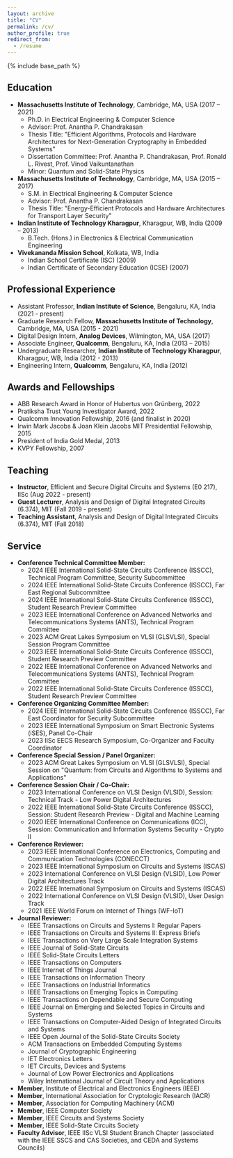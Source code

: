 ```yaml
---
layout: archive
title: "CV"
permalink: /cv/
author_profile: true
redirect_from:
  - /resume
---
```


{% include base_path %}

Education
---------------
* <b>Massachusetts Institute of Technology</b>, Cambridge, MA, USA (2017 – 2021)
  * Ph.D. in Electrical Engineering & Computer Science
  * Advisor: Prof. Anantha P. Chandrakasan
  * Thesis Title: "Efficient Algorithms, Protocols and Hardware Architectures for Next-Generation Cryptography in Embedded Systems"
  * Dissertation Committee: Prof. Anantha P. Chandrakasan, Prof. Ronald L. Rivest, Prof. Vinod Vaikuntanathan
  * Minor: Quantum and Solid-State Physics
* <b>Massachusetts Institute of Technology</b>, Cambridge, MA, USA (2015 – 2017)
  * S.M. in Electrical Engineering & Computer Science
  * Advisor: Prof. Anantha P. Chandrakasan
  * Thesis Title: "Energy-Efficient Protocols and Hardware Architectures for Transport Layer Security"
* <b>Indian Institute of Technology Kharagpur</b>, Kharagpur, WB, India (2009 – 2013)
  * B.Tech. (Hons.) in Electronics & Electrical Communication Engineering
* <b>Vivekananda Mission School</b>, Kolkata, WB, India
  * Indian School Certificate (ISC) (2009)
  * Indian Certificate of Secondary Education (ICSE) (2007)
  
Professional Experience
---------------
* Assistant Professor, <b>Indian Institute of Science</b>, Bengaluru, KA, India (2021 - present)
* Graduate Research Fellow, <b>Massachusetts Institute of Technology</b>, Cambridge, MA, USA (2015 - 2021)
* Digital Design Intern, <b>Analog Devices</b>, Wilmington, MA, USA (2017)
* Associate Engineer, <b>Qualcomm</b>, Bengaluru, KA, India (2013 – 2015)
* Undergraduate Researcher, <b>Indian Institute of Technology Kharagpur</b>, Kharagpur, WB, India (2012 - 2013)
* Engineering Intern, <b>Qualcomm</b>, Bengaluru, KA, India (2012)

Awards and Fellowships
---------------
* ABB Research Award in Honor of Hubertus von Grünberg, 2022
* Pratiksha Trust Young Investigator Award, 2022
* Qualcomm Innovation Fellowship, 2016 (and finalist in 2020)
* Irwin Mark Jacobs & Joan Klein Jacobs MIT Presidential Fellowship, 2015
* President of India Gold Medal, 2013
* KVPY Fellowship, 2007

Teaching
---------------
* <b>Instructor</b>, Efficient and Secure Digital Circuits and Systems (E0 217), IISc (Aug 2022 - present)
* <b>Guest Lecturer</b>, Analysis and Design of Digital Integrated Circuits (6.374), MIT (Fall 2019 - present)
* <b>Teaching Assistant</b>, Analysis and Design of Digital Integrated Circuits (6.374), MIT (Fall 2018)

Service
---------------
* <b>Conference Technical Committee Member:</b>
  * 2024 IEEE International Solid-State Circuits Conference (ISSCC), Technical Program Committee, Security Subcommittee
  * 2024 IEEE International Solid-State Circuits Conference (ISSCC), Far East Regional Subcommittee
  * 2024 IEEE International Solid-State Circuits Conference (ISSCC), Student Research Preview Committee
  * 2023 IEEE International Conference on Advanced Networks and Telecommunications Systems (ANTS), Technical Program Committee
  * 2023 ACM Great Lakes Symposium on VLSI (GLSVLSI), Special Session Program Committee
  * 2023 IEEE International Solid-State Circuits Conference (ISSCC), Student Research Preview Committee
  * 2022 IEEE International Conference on Advanced Networks and Telecommunications Systems (ANTS), Technical Program Committee
  * 2022 IEEE International Solid-State Circuits Conference (ISSCC), Student Research Preview Committee
* <b>Conference Organizing Committee Member:</b>
  * 2024 IEEE International Solid-State Circuits Conference (ISSCC), Far East Coordinator for Security Subcommittee
  * 2023 IEEE International Symposium on Smart Electronic Systems (iSES), Panel Co-Chair
  * 2023 IISc EECS Research Symposium, Co-Organizer and Faculty Coordinator
* <b>Conference Special Session / Panel Organizer:</b>
  * 2023 ACM Great Lakes Symposium on VLSI (GLSVLSI), Special Session on "Quantum: from Circuits and Algorithms to Systems and Applications"
* <b>Conference Session Chair / Co-Chair:</b>
  * 2023 International Conference on VLSI Design (VLSID), Session: Technical Track - Low Power Digital Architectures
  * 2022 IEEE International Solid-State Circuits Conference (ISSCC), Session: Student Research Preview - Digital and Machine Learning
  * 2020 IEEE International Conference on Communications (ICC), Session: Communication and Information Systems Security - Crypto II
* <b>Conference Reviewer:</b>
  * 2023 IEEE International Conference on Electronics, Computing and Communication Technologies (CONECCT)
  * 2023 IEEE International Symposium on Circuits and Systems (ISCAS)
  * 2023 International Conference on VLSI Design (VLSID), Low Power Digital Architectures Track
  * 2022 IEEE International Symposium on Circuits and Systems (ISCAS)
  * 2022 International Conference on VLSI Design (VLSID), User Design Track
  * 2021 IEEE World Forum on Internet of Things (WF-IoT)
* <b>Journal Reviewer:</b>
  * IEEE Transactions on Circuits and Systems I: Regular Papers
  * IEEE Transactions on Circuits and Systems II: Express Briefs
  * IEEE Transactions on Very Large Scale Integration Systems
  * IEEE Journal of Solid-State Circuits
  * IEEE Solid-State Circuits Letters
  * IEEE Transactions on Computers
  * IEEE Internet of Things Journal
  * IEEE Transactions on Information Theory
  * IEEE Transactions on Industrial Informatics
  * IEEE Transactions on Emerging Topics in Computing
  * IEEE Transactions on Dependable and Secure Computing
  * IEEE Journal on Emerging and Selected Topics in Circuits and Systems
  * IEEE Transactions on Computer-Aided Design of Integrated Circuits and Systems
  * IEEE Open Journal of the Solid-State Circuits Society
  * ACM Transactions on Embedded Computing Systems
  * Journal of Cryptographic Engineering
  * IET Electronics Letters
  * IET Circuits, Devices and Systems
  * Journal of Low Power Electronics and Applications
  * Wiley International Journal of Circuit Theory and Applications
* <b>Member</b>, Institute of Electrical and Electronics Engineers (IEEE)
* <b>Member</b>, International Association for Cryptologic Research (IACR)
* <b>Member</b>, Association for Computing Machinery (ACM)
* <b>Member</b>, IEEE Computer Society
* <b>Member</b>, IEEE Circuits and Systems Society
* <b>Member</b>, IEEE Solid-State Circuits Society
* <b>Faculty Advisor</b>, IEEE IISc VLSI Student Branch Chapter (associated with the IEEE SSCS and CAS Societies, and CEDA and Systems Councils)


